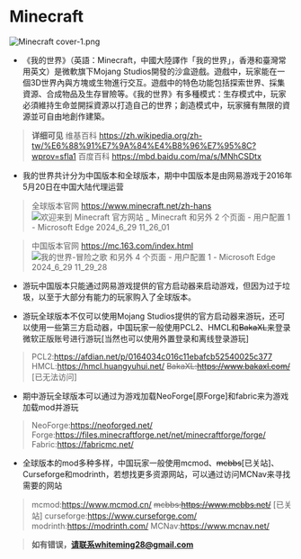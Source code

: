 # **Minecraft**
![Minecraft cover-1.png](https://github.com/yunzhi-tenthofadis/yunzhi-tenthofadis.github.io/assets/144130279/a4228173-4847-4f60-a29d-35fdd14e6d45)


- 《我的世界》（英語：Minecraft，中國大陸譯作「我的世界」，香港和臺灣常用英文）是微軟旗下Mojang Studios開發的沙盒遊戲。遊戲中，玩家能在一個3D世界內與方塊或生物進行交互。遊戲中的特色功能包括探索世界、採集資源、合成物品及生存冒險等。《我的世界》有多種模式：生存模式中，玩家必須維持生命並開採資源以打造自己的世界；創造模式中，玩家擁有無限的資源並可自由地創作建築。

> **详细可见**
维基百科
https://zh.wikipedia.org/zh-tw/%E6%88%91%E7%9A%84%E4%B8%96%E7%95%8C?wprov=sfla1
百度百科
https://mbd.baidu.com/ma/s/MNhCSDtx


- 我的世界共计分为中国版本和全球版本，期中中国版本是由网易游戏于2016年5月20日在中国大陆代理运营

> 全球版本官网
https://www.minecraft.net/zh-hans
![欢迎来到 Minecraft 官方网站 _ Minecraft 和另外 2 个页面 - 用户配置 1 - Microsoft​ Edge 2024_6_29 11_26_01](https://github.com/yunzhi-tenthofadis/yunzhi-tenthofadis.github.io/assets/144130279/135a9764-6c06-4fc2-8a85-cb2740df4f4c)

> 中国版本官网
https://mc.163.com/index.html
![我的世界-冒险之歌 和另外 4 个页面 - 用户配置 1 - Microsoft​ Edge 2024_6_29 11_29_28](https://github.com/yunzhi-tenthofadis/yunzhi-tenthofadis.github.io/assets/144130279/48962ac5-dbe5-4f35-aa7c-9066ad8b4f61)


- 游玩中国版本只能通过网易游戏提供的官方启动器来启动游戏，但因为过于垃圾，以至于大部分有能力的玩家购入了全球版本。


- 游玩全球版本不仅可以使用Mojang Studios提供的官方启动器来游玩，还可以使用一些第三方启动器，中国玩家一般使用PCL2、HMCL和~~BakaXL~~来登录微软正版账号进行游玩[当然也可以使用外置登录和离线登录游玩]

> PCL2:https://afdian.net/p/0164034c016c11ebafcb52540025c377
HMCL:https://hmcl.huangyuhui.net/
~~BakaXL:https://www.bakaxl.com/~~  [已无法访问]


- 期中游玩全球版本可以通过为游戏加载NeoForge[原Forge]和fabric来为游戏加载mod并游玩

> NeoForge:https://neoforged.net/
Forge:https://files.minecraftforge.net/net/minecraftforge/forge/
Fabric:https://fabricmc.net/


- 全球版本的mod多种多样，中国玩家一般使用mcmod、~~mcbbs~~[已关站]、Curseforge和modrinth，若想找更多资源网站，可以通过访问MCNav来寻找需要的网站

> mcmod:https://www.mcmod.cn/
~~mcbbs:https://www.mcbbs.net/~~ [已关站]
curseforge:https://www.curseforge.com/
modrinth:https://modrinth.com/
MCNav:https://www.mcnav.net/




> **如有错误，请联系whiteming28@gmail.com**
